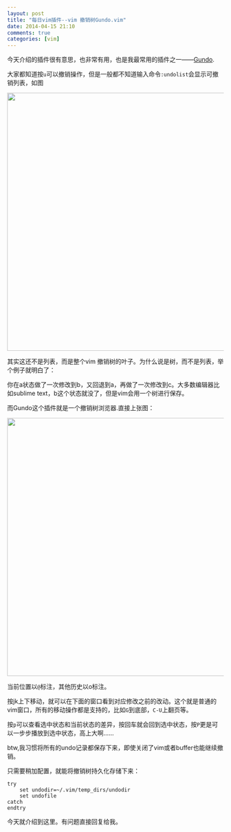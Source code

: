 ```yaml
---
layout: post
title: "每日vim插件--vim 撤销树Gundo.vim"
date: 2014-04-15 21:10
comments: true
categories: [vim]
---
```


今天介绍的插件很有意思，也非常有用，也是我最常用的插件之一——[Gundo](https://github.com/sjl/gundo.vim).

大家都知道按`u`可以撤销操作，但是一般都不知道输入命令`:undolist`会显示可撤销列表，如图

<img src="http://ww1.sinaimg.cn/large/69d56e38gw1efglaef02lj20ki13qthg.jpg" style="
    height: 600px;
"/> 

其实这还不是列表，而是整个vim 撤销树的叶子。为什么说是树，而不是列表，举个例子就明白了：

<!--more-->

你在a状态做了一次修改到b，又回退到a，再做了一次修改到c。大多数编辑器比如sublime text，b这个状态就没了，但是vim会用一个树进行保存。

而Gundo这个插件就是一个撤销树浏览器.直接上张图：

<img src="http://ww2.sinaimg.cn/large/69d56e38gw1efgmev2lz4j20ok1ci78i.jpg" style="
    height: 600px;
"/>

当前位置以`@`标注，其他历史以o标注。

按jk上下移动，就可以在下面的窗口看到对应修改之前的改动。这个就是普通的vim窗口，所有的移动操作都是支持的，比如`G`到底部，`C-U`上翻页等。

按`p`可以查看选中状态和当前状态的差异，按回车就会回到选中状态，按`P`更是可以一步步播放到选中状态，高上大啊……

btw,我习惯将所有的undo记录都保存下来，即使关闭了vim或者buffer也能继续撤销。

只需要稍加配置，就能将撤销树持久化存储下来：

```vim
try
    set undodir=~/.vim/temp_dirs/undodir
    set undofile
catch
endtry
```

今天就介绍到这里。有问题直接回复给我。




